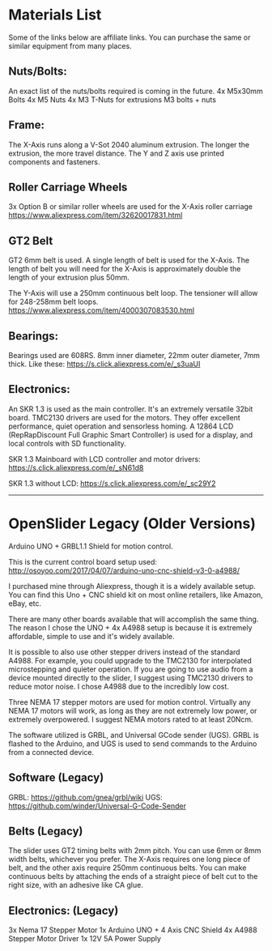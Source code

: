 # Materials List
Some of the links below are affiliate links. You can purchase the same or similar equipment from many places.

## Nuts/Bolts:
An exact list of the nuts/bolts required is coming in the future.
4x M5x30mm Bolts
4x M5 Nuts
4x M3 T-Nuts for extrusions
M3 bolts + nuts

## Frame:
The X-Axis runs along a V-Sot 2040 aluminum extrusion. 
The longer the extrusion, the more travel distance.
The Y and Z axis use printed components and fasteners.

## Roller Carriage Wheels
3x Option B or similar roller wheels are used for the X-Axis roller carriage
https://www.aliexpress.com/item/32620017831.html

## GT2 Belt
GT2 6mm belt is used.
A single length of belt is used for the X-Axis.
The length of belt you will need for the X-Axis is approximately double the length of your extrusion plus 50mm.

The Y-Axis will use a 250mm continuous belt loop. The tensioner will allow for 248-258mm belt loops.
https://www.aliexpress.com/item/4000307083530.html

## Bearings:
Bearings used are 608RS. 8mm inner diameter, 22mm outer diameter, 7mm thick.
Like these:
https://s.click.aliexpress.com/e/_s3uaUI

## Electronics:
An SKR 1.3 is used as the main controller. It's an extremely versatile 32bit board. 
TMC2130 drivers are used for the motors. They offer excellent performance, quiet operation and sensorless homing.
A 12864 LCD (RepRapDiscount Full Graphic Smart Controller) is used for a display, and local controls with SD functionality.

SKR 1.3 Mainboard with LCD controller and motor drivers:
https://s.click.aliexpress.com/e/_sN61d8

SKR 1.3 without LCD:
https://s.click.aliexpress.com/e/_sc29Y2



----------------------------------------------



# OpenSlider Legacy (Older Versions)
Arduino UNO + GRBL1.1 Shield for motion control.

This is the current control board setup used:
http://osoyoo.com/2017/04/07/arduino-uno-cnc-shield-v3-0-a4988/

I purchased mine through Aliexpress, though it is a widely available setup. You can find this Uno + CNC shield kit on most online retailers, like Amazon, eBay, etc.

There are many other boards available that will accomplish the same thing. The reason I chose the UNO + 4x A4988 setup is because it is extremely affordable, simple to use and it's widely available.

It is possible to also use other stepper drivers instead of the standard A4988. For example, you could upgrade to the TMC2130 for interpolated microstepping and quieter operation. If you are going to use audio from a device mounted directly to the slider, I suggest using TMC2130 drivers to reduce motor noise. I chose A4988 due to the incredibly low cost.

Three NEMA 17 stepper motors are used for motion control. Virtually any NEMA 17 motors will work, as long as they are not extremely low power, or extremely overpowered. I suggest NEMA motors rated to at least 20Ncm.

The software utilized is GRBL, and Universal GCode sender (UGS). GRBL is flashed to the Arduino, and UGS is used to send commands to the Arduino from a connected device.

## Software (Legacy)

GRBL: https://github.com/gnea/grbl/wiki
UGS: https://github.com/winder/Universal-G-Code-Sender

## Belts (Legacy)
The slider uses GT2 timing belts with 2mm pitch. You can use 6mm or 8mm width belts, whichever you prefer. The X-Axis requires one long piece of belt, and the other axis require 250mm continuous belts. You can make continuous belts by attaching the ends of a straight piece of belt cut to the right size, with an adhesive like CA glue.

## Electronics: (Legacy)
3x Nema 17 Stepper Motor
1x Arduino UNO + 4 Axis CNC Shield
4x A4988 Stepper Motor Driver
1x 12V 5A Power Supply
